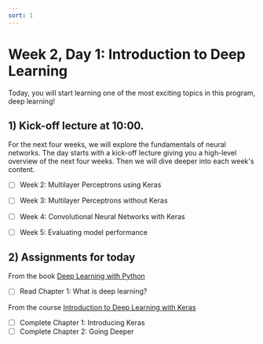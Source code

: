 ```yaml
---
sort: 1
---
```


# Week 2, Day 1: Introduction to Deep Learning

Today, you will start learning one of the most exciting topics in this program, deep learning!

## 1) Kick-off lecture at 10:00.

For the next four weeks, we will explore the fundamentals of neural networks. The day starts with a kick-off lecture giving you a high-level overview of the next four weeks. Then we will dive deeper into each week's content.

- [ ] Week 2: Multilayer Perceptrons using Keras
- [ ] Week 3: Multilayer Perceptrons without Keras
- [ ] Week 4: Convolutional Neural Networks with Keras
- [ ] Week 5: Evaluating model performance


## 2) Assignments for today

From the book [Deep Learning with Python](https://www.manning.com/books/deep-learning-with-python)
- [ ] Read Chapter 1: What is deep learning?

From the course [Introduction to Deep Learning with Keras](https://app.datacamp.com/learn/courses/introduction-to-deep-learning-with-keras)
- [ ] Complete Chapter 1: Introducing Keras
- [ ] Complete Chapter 2: Going Deeper
